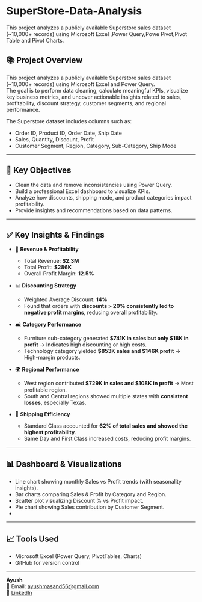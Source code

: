 # SuperStore-Data-Analysis
This project analyzes a publicly available Superstore sales dataset (~10,000+ records) using Microsoft Excel ,Power Query,Powe Pivot,Pivot Table and Pivot Charts.

## 📚 Project Overview
This project analyzes a publicly available Superstore sales dataset (~10,000+ records) using Microsoft Excel and Power Query.  
The goal is to perform data cleaning, calculate meaningful KPIs, visualize key business metrics, and uncover actionable insights related to sales, profitability, discount strategy, customer segments, and regional performance.

The Superstore dataset includes columns such as:
- Order ID, Product ID, Order Date, Ship Date
- Sales, Quantity, Discount, Profit
- Customer Segment, Region, Category, Sub-Category, Ship Mode

---

## 🎯 Key Objectives
- Clean the data and remove inconsistencies using Power Query.
- Build a professional Excel dashboard to visualize KPIs.
- Analyze how discounts, shipping mode, and product categories impact profitability.
- Provide insights and recommendations based on data patterns.

---

## ✅ Key Insights & Findings
- 🚀 **Revenue & Profitability**  
    - Total Revenue: **$2.3M**  
    - Total Profit: **$286K**  
    - Overall Profit Margin: **12.5%**

- 📊 **Discounting Strategy**  
    - Weighted Average Discount: **14%**  
    - Found that orders with **discounts > 20% consistently led to negative profit margins**, reducing overall profitability.

- 🛋️ **Category Performance**  
    - Furniture sub-category generated **$741K in sales but only $18K in profit** → Indicates high discounting or high costs.
    - Technology category yielded **$853K sales and $146K profit** → High-margin products.

- 🌍 **Regional Performance**  
    - West region contributed **$729K in sales and $108K in profit** → Most profitable region.  
    - South and Central regions showed multiple states with **consistent losses**, especially Texas.

- 🚚 **Shipping Efficiency**  
    - Standard Class accounted for **62% of total sales and showed the highest profitability**.  
    - Same Day and First Class increased costs, reducing profit margins.

---

## 📊 Dashboard & Visualizations
- Line chart showing monthly Sales vs Profit trends (with seasonality insights).
- Bar charts comparing Sales & Profit by Category and Region.
- Scatter plot visualizing Discount % vs Profit impact.
- Pie chart showing Sales contribution by Customer Segment.
- 
---

## 📈 Tools Used
- Microsoft Excel (Power Query, PivotTables, Charts)
- GitHub for version control

---

**Ayush**  
📧 Email: ayushmasand56@gmail.com  
🔗 [LinkedIn](https://linkedin.com/in/ayush-masand)  

